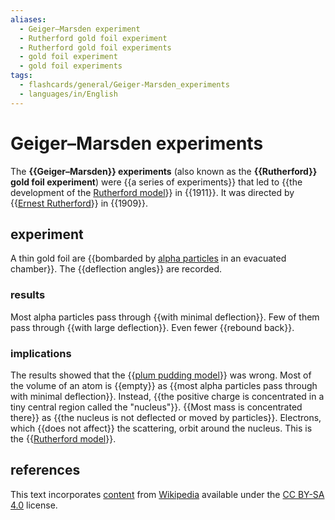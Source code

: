 ```yaml
---
aliases:
  - Geiger–Marsden experiment
  - Rutherford gold foil experiment
  - Rutherford gold foil experiments
  - gold foil experiment
  - gold foil experiments
tags:
  - flashcards/general/Geiger-Marsden_experiments
  - languages/in/English
---
```


# Geiger–Marsden experiments

The __{{Geiger–Marsden}} experiments__ (also known as the __{{Rutherford}} gold foil experiment__) were {{a series of experiments}} that led to {{the development of the [Rutherford model](Rutherford%20model.md)}} in {{1911}}. It was directed by {{[Ernest Rutherford](Ernest%20Rutherford.md)}} in {{1909}}.

## experiment

A thin gold foil are {{bombarded by [alpha particles](alpha%20particle.md) in an evacuated chamber}}. The {{deflection angles}} are recorded.

### results

Most alpha particles pass through {{with minimal deflection}}. Few of them pass through {{with large deflection}}. Even fewer {{rebound back}}.

### implications

The results showed that the {{[plum pudding model](plum%20pudding%20model.md)}} was wrong. Most of the volume of an atom is {{empty}} as {{most alpha particles pass through with minimal deflection}}. Instead, {{the positive charge is concentrated in a tiny central region called the "nucleus"}}. {{Most mass is concentrated there}} as {{the nucleus is not deflected or moved by particles}}. Electrons, which {{does not affect}} the scattering, orbit around the nucleus. This is the {{[Rutherford model](Rutherford%20model.md)}}.

## references

This text incorporates [content](https://en.wikipedia.org/wiki/Geiger–Marsden_experiments) from [Wikipedia](Wikipedia.md) available under the [CC BY-SA 4.0](https://creativecommons.org/licenses/by-sa/4.0/) license.
